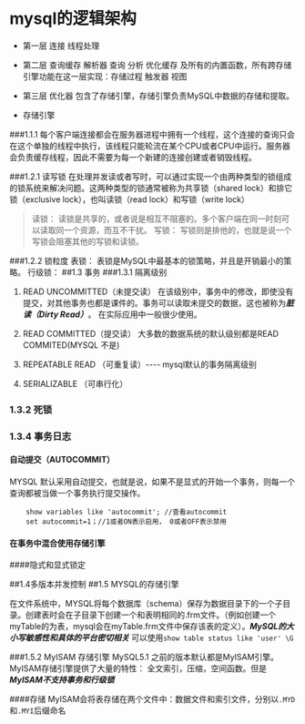 # mysql的逻辑架构

- 第一层 连接 线程处理

- 第二层 查询缓存 解析器
	查询 分析 优化缓存 及所有的内置函数，所有跨存储引擎功能在这一层实现：存储过程 触发器 视图
- 第三层 优化器
	包含了存储引擎，存储引擎负责MySQL中数据的存储和提取。
- 存储引擎

###1.1.1
每个客户端连接都会在服务器进程中拥有一个线程，这个连接的查询只会在这个单独的线程中执行，该线程只能轮流在某个CPU或者CPU中运行。服务器会负责缓存线程，因此不需要为每一个新建的连接创建或者销毁线程。

###1.2.1 读写锁
在处理并发读或者写时，可以通过实现一个由两种类型的锁组成的锁系统来解决问题。这两种类型的锁通常被称为共享锁（shared lock）和排它锁（exclusive lock），也叫读锁（read lock）和写锁（write lock）
>读锁：
>读锁是共享的，或者说是相互不阻塞的。多个客户端在同一时刻可以读取同一个资源，而互不干扰。
>写锁：
>写锁则是排他的，也就是说一个写锁会阻塞其他的写锁和读锁。
>

###1.2.2 锁粒度
表锁：
表锁是MySQL中最基本的锁策略，并且是开销最小的策略。
行级锁：
##1.3 事务
###1.3.1 隔离级别
1. READ UNCOMMITTED（未提交读）
在该级别中，事务中的修改，即使没有提交，对其他事务也都是课件的。事务可以读取未提交的数据，这也被称为***脏读（Dirty Read）***。 在实际应用中一般很少使用。

2. READ COMMITTED（提交读）
大多数的数据系统的默认级别都是READ COMMITED(MYSQL 不是)

3. REPEATABLE READ （可重复读）---- mysql默认的事务隔离级别
4. SERIALIZABLE （可串行化）

### 1.3.2 死锁
### 1.3.4 事务日志
#### 自动提交（AUTOCOMMIT）
MYSQL 默认采用自动提交，也就是说，如果不是显式的开始一个事务，则每一个查询都被当做一个事务执行提交操作。

```
    show variables like 'autocommit'; //查看autocommit
    set autocommit=1；//1或者ON表示启用， 0或者OFF表示禁用
```

#### 在事务中混合使用存储引擎

####隐式和显式锁定

##1.4多版本并发控制
##1.5 MYSQL的存储引擎

在文件系统中，MYSQL将每个数据库（schema）保存为数据目录下的一个子目录。创建表时会在子目录下创建一个和表明相同的.frm文件。（例如创建一个myTable的为表，mysql会在myTable.frm文件中保存该表的定义）。***MySQL的大小写敏感性和具体的平台密切相关***
可以使用`show table status like 'user' \G`


###1.5.2 MyISAM 存储引擎
MySQL5.1 之前的版本默认都是MyISAM引擎。MyISAM存储引擎提供了大量的特性：
全文索引，压缩，空间函数。但是***MyISAM不支持事务和行级锁***

####存储
MyISAM会将表存储在两个文件中：数据文件和索引文件，分别以`.MYD`和`.MYI`后缀命名

